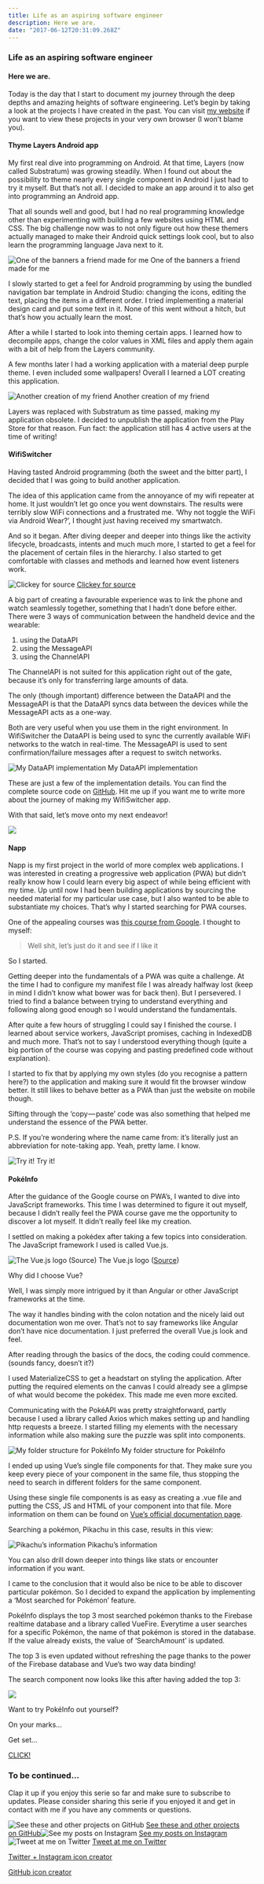 ```yaml
---
title: Life as an aspiring software engineer
description: Here we are.
date: "2017-06-12T20:31:09.268Z"
---
```


### Life as an aspiring software engineer

#### Here we are.

Today is the day that I start to document my journey through the deep depths and amazing heights of software engineering. Let’s begin by taking a look at the projects I have created in the past. You can visit [my website](https://vosdevelopment.nl/en/index) if you want to view these projects in your very own browser (I won’t blame you).

#### Thyme Layers Android app

My first real dive into programming on Android. At that time, Layers (now called Substratum) was growing steadily. When I found out about the possibility to theme nearly every single component in Android I just had to try it myself. But that’s not all. I decided to make an app around it to also get into programming an Android app.

That all sounds well and good, but I had no real programming knowledge other than experimenting with building a few websites using HTML and CSS. The big challenge now was to not only figure out how these themers actually managed to make their Android quick settings look cool, but to also learn the programming language Java next to it.

![One of the banners a friend made for me](https://cdn-images-1.medium.com/max/1200/1*l-5p3Zu3MChZI8Dx5fXyIg.png)
One of the banners a friend made for me

I slowly started to get a feel for Android programming by using the bundled navigation bar template in Android Studio: changing the icons, editing the text, placing the items in a different order. I tried implementing a material design card and put some text in it. None of this went without a hitch, but that’s how you actually learn the most.

After a while I started to look into theming certain apps. I learned how to decompile apps, change the color values in XML files and apply them again with a bit of help from the Layers community.

A few months later I had a working application with a material deep purple theme. I even included some wallpapers! Overall I learned a LOT creating this application.

![Another creation of my friend](https://cdn-images-1.medium.com/max/1200/1*Sr6QJHjsEwLZBhX8GeuQiA.png)
Another creation of my friend

Layers was replaced with Substratum as time passed, making my application obsolete. I decided to unpublish the application from the Play Store for that reason. Fun fact: the application still has 4 active users at the time of writing!

#### WifiSwitcher

Having tasted Android programming (both the sweet and the bitter part), I decided that I was going to build another application.

The idea of this application came from the annoyance of my wifi repeater at home. It just wouldn’t let go once you went downstairs. The results were terribly slow WiFi connections and a frustrated me. ‘Why not toggle the WiFi via Android Wear?’, I thought just having received my smartwatch.

And so it began. After diving deeper and deeper into things like the activity lifecycle, broadcasts, intents and much much more, I started to get a feel for the placement of certain files in the hierarchy. I also started to get comfortable with classes and methods and learned how event listeners work.

![[Clickey for source](https://developer.android.com/guide/components/activities/activity-lifecycle.html)](https://cdn-images-1.medium.com/max/1200/1*CGGROXWhl8dTko1GdDeFsA.png)
[Clickey for source](https://developer.android.com/guide/components/activities/activity-lifecycle.html)

A big part of creating a favourable experience was to link the phone and watch seamlessly together, something that I hadn’t done before either. There were 3 ways of communication between the handheld device and the wearable:

1.  using the DataAPI
2.  using the MessageAPI
3.  using the ChannelAPI

The ChannelAPI is not suited for this application right out of the gate, because it’s only for transferring large amounts of data.

The only (though important) difference between the DataAPI and the MessageAPI is that the DataAPI syncs data between the devices while the MessageAPI acts as a one-way.

Both are very useful when you use them in the right environment. In WifiSwitcher the DataAPI is being used to sync the currently available WiFi networks to the watch in real-time. The MessageAPI is used to sent confirmation/failure messages after a request to switch networks.

![My DataAPI implementation](https://cdn-images-1.medium.com/max/1200/1*OfXw_o2kEWtqIzh2Jjc_qA.png)
My DataAPI implementation

These are just a few of the implementation details. You can find the complete source code on [GitHub](https://github.com/Martijnvos/WearWifiSwitcher). Hit me up if you want me to write more about the journey of making my WifiSwitcher app.

With that said, let’s move onto my next endeavor!

![](https://cdn-images-1.medium.com/max/1200/1*ufbfF9cdkAvWWgEPBwXg0Q.jpeg)

#### Napp

Napp is my first project in the world of more complex web applications. I was interested in creating a progressive web application (PWA) but didn’t really know how I could learn every big aspect of while being efficient with my time. Up until now I had been building applications by sourcing the needed material for my particular use case, but I also wanted to be able to substantiate my choices. That’s why I started searching for PWA courses.

One of the appealing courses was [this course from Google](https://codelabs.developers.google.com/codelabs/polymer-firebase-pwa/index.html?index=..%2F..%2Findex#0). I thought to myself:

> Well shit, let’s just do it and see if I like it

So I started.

Getting deeper into the fundamentals of a PWA was quite a challenge. At the time I had to configure my manifest file I was already halfway lost (keep in mind I didn’t know what bower was for back then). But I persevered. I tried to find a balance between trying to understand everything and following along good enough so I would understand the fundamentals.

After quite a few hours of struggling I could say I finished the course. I learned about service workers, JavaScript promises, caching in IndexedDB and much more. That’s not to say I understood everything though (quite a big portion of the course was copying and pasting predefined code without explanation).

I started to fix that by applying my own styles (do you recognise a pattern here?) to the application and making sure it would fit the browser window better. It still likes to behave better as a PWA than just the website on mobile though.

Sifting through the ‘copy — paste’ code was also something that helped me understand the essence of the PWA better.

P.S. If you’re wondering where the name came from: it’s literally just an abbreviation for note-taking app. Yeah, pretty lame. I know.

![Try it!](https://cdn-images-1.medium.com/max/800/1*7OatD4dI0kh7LjlryMaYmw.png)
Try it!

#### PokéInfo

After the guidance of the Google course on PWA’s, I wanted to dive into JavaScript frameworks. This time I was determined to figure it out myself, because I didn’t really feel the PWA course gave me the opportunity to discover a lot myself. It didn’t really feel like my creation.

I settled on making a pokédex after taking a few topics into consideration. The JavaScript framework I used is called Vue.js.

![The Vue.js logo ([Source](https://vuejs.org/images/logo.png))](https://cdn-images-1.medium.com/max/800/1*wqYF-8Dmh7LhtLkKfERc3Q.png)
The Vue.js logo ([Source](https://vuejs.org/images/logo.png))

Why did I choose Vue?

Well, I was simply more intrigued by it than Angular or other JavaScript frameworks at the time.

The way it handles binding with the colon notation and the nicely laid out documentation won me over. That’s not to say frameworks like Angular don’t have nice documentation. I just preferred the overall Vue.js look and feel.

After reading through the basics of the docs, the coding could commence. (sounds fancy, doesn’t it?)

I used MaterializeCSS to get a headstart on styling the application. After putting the required elements on the canvas I could already see a glimpse of what would become the pokédex. This made me even more excited.

Communicating with the PokéAPI was pretty straightforward, partly because I used a library called Axios which makes setting up and handling http requests a breeze. I started filling my elements with the necessary information while also making sure the puzzle was split into components.

![My folder structure for PokéInfo](https://cdn-images-1.medium.com/max/800/1*f4vk-VhUFrrfV1TA1wMQ-Q.png)
My folder structure for PokéInfo

I ended up using Vue’s single file components for that. They make sure you keep every piece of your component in the same file, thus stopping the need to search in different folders for the same component.

Using these single file components is as easy as creating a .vue file and putting the CSS, JS and HTML of your component into that file. More information on them can be found on [Vue’s official documentation page](https://vuejs.org/v2/guide/single-file-components.html).

Searching a pokémon, Pikachu in this case, results in this view:

![Pikachu’s information](https://cdn-images-1.medium.com/max/1200/1*sioGZifxy_q1GhWcJsuThg.png)
Pikachu’s information

You can also drill down deeper into things like stats or encounter information if you want.

I came to the conclusion that it would also be nice to be able to discover particular pokémon. So I decided to expand the application by implementing a ‘Most searched for Pokémon’ feature.

PokéInfo displays the top 3 most searched pokémon thanks to the Firebase realtime database and a library called VueFire. Everytime a user searches for a specific Pokémon, the name of that pokémon is stored in the database. If the value already exists, the value of ‘SearchAmount’ is updated.

The top 3 is even updated without refreshing the page thanks to the power of the Firebase database and Vue’s two way data binding!

The search component now looks like this after having added the top 3:

![](https://cdn-images-1.medium.com/max/1200/1*Am9pqoaviNYikqNAKomZ0g.png)

Want to try PokéInfo out yourself?

On your marks…

Get set…

[CLICK!](http://pokeinfo.vosdevelopment.nl)

### To be continued…

Clap it up if you enjoy this serie so far and make sure to subscribe to updates. Please consider sharing this serie if you enjoyed it and get in contact with me if you have any comments or questions.

![[See these and other projects on GitHub](https://github.com/Martijnvos)](https://cdn-images-1.medium.com/max/1200/1*g0PqEmojbmSVC0t0nuZrtw.png)
[See these and other projects on GitHub](https://github.com/Martijnvos)![[See my posts on Instagram](https://www.instagram.com/vosdevelopment/)](https://cdn-images-1.medium.com/max/1200/1*UP5QJHh9bNFpGLl6YNo_kQ.png)
[See my posts on Instagram](https://www.instagram.com/vosdevelopment/)![[Tweet at me on Twitter](https://twitter.com/VosDevelopment)](https://cdn-images-1.medium.com/max/1200/1*CO1FbafAZKQu1SgJjHjfwA.png)
[Tweet at me on Twitter](https://twitter.com/VosDevelopment)

[Twitter + Instagram icon creator](http://freepik.com)

[GitHub icon creator](http://www.flaticon.com/authors/dave-gandy)
